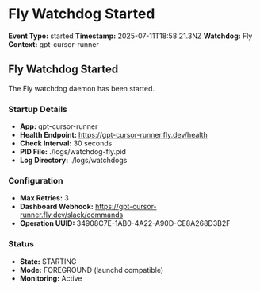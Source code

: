 # Fly Watchdog Started

**Event Type:** started
**Timestamp:** 2025-07-11T18:58:21.3NZ
**Watchdog:** Fly
**Context:** gpt-cursor-runner


## Fly Watchdog Started

The Fly watchdog daemon has been started.

### Startup Details
- **App:** gpt-cursor-runner
- **Health Endpoint:** https://gpt-cursor-runner.fly.dev/health
- **Check Interval:** 30 seconds
- **PID File:** ./logs/watchdog-fly.pid
- **Log Directory:** ./logs/watchdogs

### Configuration
- **Max Retries:** 3
- **Dashboard Webhook:** https://gpt-cursor-runner.fly.dev/slack/commands
- **Operation UUID:** 34908C7E-1AB0-4A22-A90D-CE8A268D3B2F

### Status
- **State:** STARTING
- **Mode:** FOREGROUND (launchd compatible)
- **Monitoring:** Active



